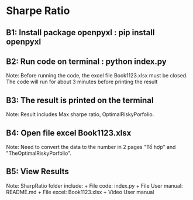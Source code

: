 # Sharpe Ratio 

## B1: Install package openpyxl : pip install openpyxl

## B2: Run code on terminal : python index.py 
  Note: Before running the code, the excel file Book1123.xlsx must be closed.
        The code will run for about 3 minutes before printing the result

## B3: The result is printed on the terminal
  Note: Result includes Max sharpe ratio, OptimalRiskyPorfolio.

## B4: Open file excel Book1123.xlsx
  Note: Need to convert the data to the number in 2 pages "Tổ hợp" and "TheOptimalRiskyPorfolio".

## B5: View Results


Note: SharpRatio folder include: 
     + File code: index.py
     + File User manual: README.md
     + File excel: Book1123.xlsx
     + Video User manual